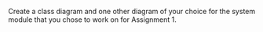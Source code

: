 Create a class diagram and one other diagram of your choice for the system module that you chose to work on for Assignment 1.